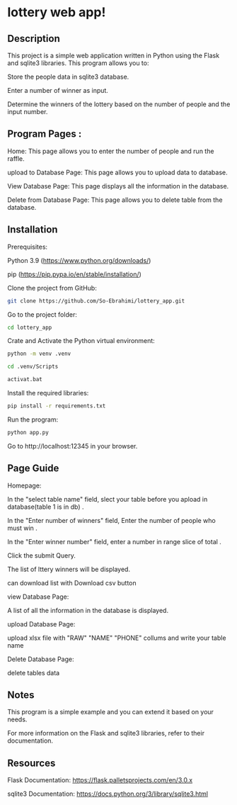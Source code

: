 # lottery web app!

## Description

This project is a simple web application written in Python using the Flask and sqlite3 libraries. This program allows you to:

Store the  people data  in  sqlite3 database.

Enter a number of winner  as input.

Determine the winners of the lottery based on the number of people and the input number.

 ## Program Pages :

Home: This page allows you to enter the number of people and run the raffle.

upload to  Database Page: This page allows you to upload data to  database.

View Database Page: This page displays all the information in the database.

Delete from Database Page: This page allows you to delete table from the database.


## Installation

Prerequisites:

Python 3.9 (https://www.python.org/downloads/)

pip (https://pip.pypa.io/en/stable/installation/)

Clone the project from GitHub:

```bash
git clone https://github.com/So-Ebrahimi/lottery_app.git
```

Go to the project folder:

```bash
cd lottery_app
```

Crate and Activate the Python virtual environment:
```bash
python -m venv .venv
```

```bash
cd .venv/Scripts
```
```bash
activat.bat 
```
Install the required libraries:
```bash
pip install -r requirements.txt
```

Run the program:
```bash
python app.py
```
Go to http://localhost:12345 in your browser.


## Page Guide

Homepage:

In the "select table name" field, slect your table before you apload in database(table 1 is in db) .

In the "Enter number of winners" field, Enter the number of people who must win .

In the "Enter winner number" field, enter a number  in  range slice of total .

Click the submit Query.

The list of lttery winners will be displayed.

can download list with Download csv button 

view Database Page:

A list of all the information in the database is displayed.

upload Database Page:

upload xlsx file with "RAW" "NAME" "PHONE" collums and write your table name 

Delete  Database Page:

delete tables data 

## Notes

This program is a simple example and you can extend it based on your needs.

For more information on the Flask and sqlite3 libraries, refer to their documentation.

## Resources

Flask Documentation: https://flask.palletsprojects.com/en/3.0.x

sqlite3 Documentation: https://docs.python.org/3/library/sqlite3.html
